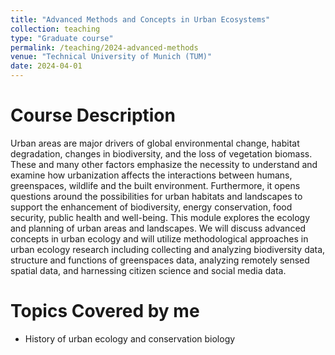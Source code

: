 ```yaml
---
title: "Advanced Methods and Concepts in Urban Ecosystems"
collection: teaching
type: "Graduate course"
permalink: /teaching/2024-advanced-methods
venue: "Technical University of Munich (TUM)"
date: 2024-04-01
---
```


Course Description
======
Urban areas are major drivers of global environmental change, habitat degradation, changes in biodiversity, and the loss of vegetation biomass. These and many other factors emphasize the necessity to understand and examine how urbanization affects the interactions between humans, greenspaces, wildlife and the built environment. Furthermore, it opens questions around the possibilities for urban habitats and landscapes to support the enhancement of biodiversity, energy conservation, food security, public health and well-being. This module explores the ecology and planning of urban areas and landscapes. We will discuss advanced concepts in urban ecology and will utilize methodological approaches in urban ecology research including collecting and analyzing biodiversity data, structure and functions of greenspaces data, analyzing remotely sensed spatial data, and harnessing citizen science and social media data.

Topics Covered by me
======
* History of urban ecology and conservation biology

